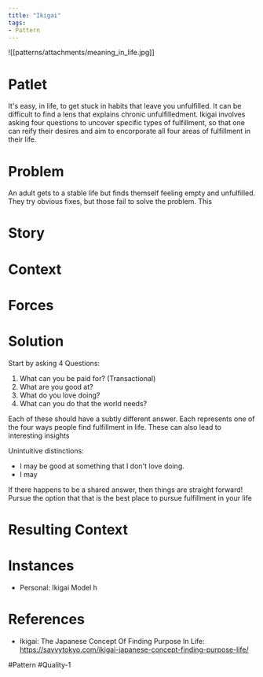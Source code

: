 ```yaml
---
title: "Ikigai"
tags:
- Pattern
---
```

![[patterns/attachments/meaning_in_life.jpg]]

# Patlet

It's easy, in life, to get stuck in habits that leave you unfulfilled.  It can be difficult to find a lens that explains chronic unfulfilledment.  Ikigai involves asking four questions to uncover specific types of fulfillment, so that one can reify their desires and aim to encorporate all four areas of fulfillment in their life.

# Problem

An adult gets to a stable life but finds themself feeling empty and unfulfilled. They try obvious fixes, but those fail to solve the problem. This

# Story

# Context

# Forces

# Solution

Start by asking 4 Questions:

1. What can you be paid for? (Transactional)
2. What are you good at?
3. What do you love doing?
4. What can you do that the world needs?

Each of these should have a subtly different answer.  Each represents one of the four ways people find fulfillment in life.  These can also lead to interesting insights

Unintuitive distinctions:

- I may be good at something that I don't love doing.
- I may

If there happens to be a shared answer, then things are straight forward!  Pursue the option that that is the best place to pursue fulfillment in your life

# Resulting Context

# Instances

- Personal: Ikigai Model h

# References

- Ikigai: The Japanese Concept Of Finding Purpose In Life: <https://savvytokyo.com/ikigai-japanese-concept-finding-purpose-life/>

#Pattern #Quality-1
